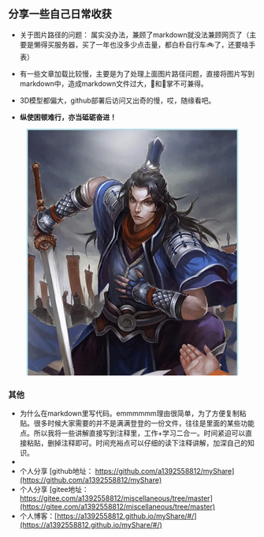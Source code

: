 ## 分享一些自己日常收获

* 关于图片路径的问题： 属实没办法，兼顾了markdown就没法兼顾网页了（主要是懒得买服务器，买了一年也没多少点击量，都白朴自行车🚲了，还要啥手表）

* 有一些文章加载比较慢，主要是为了处理上面图片路径问题，直接将图片写到markdown中，造成markdown文件过大，🐠和🐻掌不可兼得。

* 3D模型都偏大，github部署后访问又出奇的慢，哎，随缘看吧。

* **纵使困顿难行，亦当砥砺奋进！**

<div align=center> 
      <img src="./image/jiangwei.jpg" alt="avatar" style="zoom:50%" />
    </div>

### 其他

* 为什么在markdown里写代码。emmmmmm理由很简单，为了方便复制粘贴。很多时候大家需要的并不是满满登登的一份文件，往往是里面的某些功能点。所以我将一些讲解直接写到注释里，工作+学习二合一。时间紧迫可以直接粘贴，删掉注释即可。时间充裕点可以仔细的读下注释讲解，加深自己的知识。  
* 
* 个人分享 [github地址： https://github.com/a1392558812/myShare](https://github.com/a1392558812/myShare)
* 个人分享 [gitee地址：https://gitee.com/a1392558812/miscellaneous/tree/master](https://gitee.com/a1392558812/miscellaneous/tree/master)
* 个人博客：[https://a1392558812.github.io/myShare/#/](https://a1392558812.github.io/myShare/#/)
